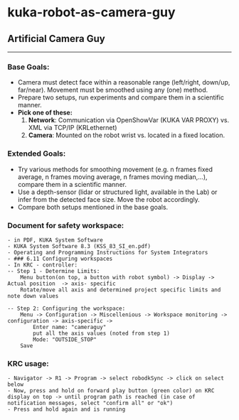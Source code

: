 # kuka-robot-as-camera-guy

## Artificial Camera Guy
---
### Base Goals:

- Camera must detect face within a reasonable range (left/right, down/up, far/near).
Movement must be smoothed using any (one) method.
- Prepare two setups, run experiments and compare them in a scientific manner. 
- **Pick one of these:**
    1. **Network**: Communication via OpenShowVar (KUKA VAR PROXY) vs. XML via TCP/IP (KRLethernet)
    2. **Camera**: Mounted on the robot wrist vs. located in a fixed location.

### Extended Goals:

- Try various methods for smoothing movement (e.g. n frames fixed average, n frames moving average, n frames moving median,...), compare them in a scientific manner.
- Use a depth-sensor (lidar or structured light, available in the Lab) or infer from the detected face size. Move the robot accordingly.
- Compare both setups mentioned in the base goals.


### Document for safety workspace:
	- in PDF, KUKA System Software
	- KUKA System Software 8.3 (KSS_83_SI_en.pdf)
	- Operating and Programming Instructions for System Integrators
	- ### 6.11 Configuring workspaces
	- In KRC - controller:
	-- Step 1 - Determine Limits:
		Menu button(on top, a button with robot symbol) -> Display -> Actual position  -> axis- specific
		Rotate/move all axis and determined project specific limits and note down values
		
	-- Step 2: Configuring the workspace:
		Menu -> Configuration -> Miscellenious -> Workspace monitoring -> configuration -> axis-specific -> 
			Enter name: "cameraguy"
			put all the axis values (noted from step 1)
			Mode: "OUTSIDE_STOP"
		Save

### KRC usage:

	- Navigator -> R1 -> Program -> select robodkSync -> click on select below
	- Now, press and hold on forward play button (green color) on KRC display on top -> until program path is reached (in case of notification messages, select "confirm all" or "ok")
	- Press and hold again and is running